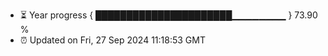 - ⏳ Year progress { ██████████████████████▁▁▁▁▁▁▁▁ } 73.90 %
- ⏰ Updated on Fri, 27 Sep 2024 11:18:53 GMT

